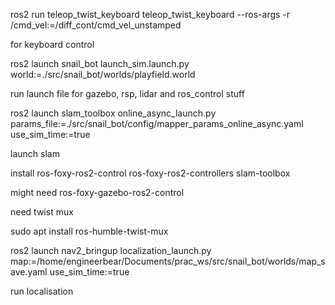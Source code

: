 ros2 run teleop_twist_keyboard teleop_twist_keyboard --ros-args -r /cmd_vel:=/diff_cont/cmd_vel_unstamped

for keyboard control

ros2 launch snail_bot launch_sim.launch.py world:=./src/snail_bot/worlds/playfield.world

run launch file for gazebo, rsp, lidar and ros_control stuff

ros2 launch slam_toolbox online_async_launch.py params_file:=./src/snail_bot/config/mapper_params_online_async.yaml use_sim_time:=true

launch slam

install ros-foxy-ros2-control ros-foxy-ros2-controllers slam-toolbox

might need ros-foxy-gazebo-ros2-control

need twist mux 

sudo apt install ros-humble-twist-mux

ros2 launch nav2_bringup localization_launch.py map:=/home/engineerbear/Documents/prac_ws/src/snail_bot/worlds/map_save.yaml use_sim_time:=true

run localisation
